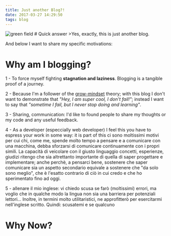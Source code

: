 ```yaml
---
title: Just another Blog?!
date: 2017-03-27 14:29:50
tags: blog
---
```

<img class="nofancybox img-post" src="https://drscdn.500px.org/photo/192123781/m%3D2048/da514ef874d86ec906e0a939cdcf05be" alt="green field"/>
# Quick answer
>Yes, exactly, this is just another blog.

And below I want to share my specific motivations:
<!-- more -->
# Why am I blogging?

1 - To force myself fighting **stagnation and laziness**. Blogging is a tangible proof of a journey. 

2 - Because I'm a follower of the [grow-mindset](https://en.wikipedia.org/wiki/Carol_Dweck) theory; with this blog I don't want to demonstrate that _"Hey, I am super cool, I don't fail!"_; instead I want to say that _"sometime I fail, but I never stop doing and learning"_.

3 - Sharing, communication: I'd like to found people to share my thoughts or my code and any useful feedback.

4 - As a developer (especcially web developer) I feel this you have to espress your work in some way: it is part of this  ci sono moltissimi motivi per cui chi, come me, spende molto tempo a pensare e a comunicare con una macchina, debba sforzarsi di comunicare continuamente con i propri simili. La capacità di veicolare con il giusto linguaggio concetti, esperienze, giudizi ritengo che sia altrettanto importante di quella di saper progettare e implementare; anche perchè, a pensarci bene, sostenere che saper comunicare sia un aspetto secondario equivale a sostenere che "da solo sono meglio", che è l'esatto contrario di ciò in cui credo e che ho sperimentato fino ad oggi.

5 - allenare il mio inglese: vi chiedo scusa se farò (moltissimi) errori, ma voglio che in qualche modo la lingua non sia una barriera per potenziali lettori... Inoltre, in termini molto utilitaristici, ne approfitterò per esercitarmi nell'inglese scritto. Quindi: scusatemi e se qualcuno

# Why Now?